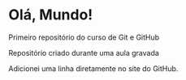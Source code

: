 # Olá, Mundo!
Primeiro repositório do curso de Git e GitHub

Repositório criado durante uma aula gravada

Adicionei uma linha diretamente no site do GitHub.
